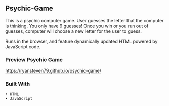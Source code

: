 ## Psychic-Game
This is a psychic computer game. User guesses the letter that the computer is thinking. You only have 9 guesses! Once you win or you run out of guesses, computer will choose a new letter for the user to guess.

Runs in the browser, and feature dynamically updated HTML powered by JavaScript code.

### Preview Psychic Game
https://ryansteven79.github.io/psychic-game/

### Built With
```
• HTML
• JavaScript
```
